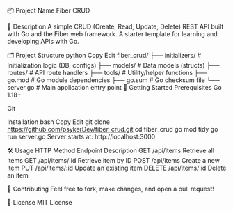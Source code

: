 📦 Project Name
Fiber CRUD

📝 Description
A simple CRUD (Create, Read, Update, Delete) REST API built with Go and the Fiber web framework. A starter template for learning and developing APIs with Go.

🗂️ Project Structure
python
Copy
Edit
fiber_crud/
├── initializers/       # Initialization logic (DB, configs)
├── models/             # Data models (structs)
├── routes/             # API route handlers
├── tools/              # Utility/helper functions
├── go.mod              # Go module dependencies
├── go.sum              # Go checksum file
└── server.go           # Main application entry point
🚀 Getting Started
Prerequisites
Go 1.18+

Git

Installation
bash
Copy
Edit
git clone https://github.com/psykerDev/fiber_crud.git
cd fiber_crud
go mod tidy
go run server.go
Server starts at: http://localhost:3000

🛠️ Usage
HTTP Method	Endpoint	Description
GET	/api/items	Retrieve all items
GET	/api/items/:id	Retrieve item by ID
POST	/api/items	Create a new item
PUT	/api/items/:id	Update an existing item
DELETE	/api/items/:id	Delete an item

🤝 Contributing
Feel free to fork, make changes, and open a pull request!

📄 License
MIT License

